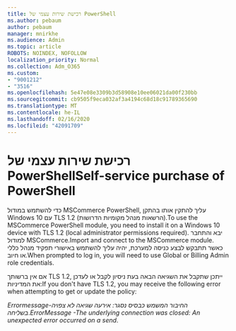 ```yaml
---
title: רכישת שירות עצמי של PowerShell
ms.author: pebaum
author: pebaum
manager: mnirkhe
ms.audience: Admin
ms.topic: article
ROBOTS: NOINDEX, NOFOLLOW
localization_priority: Normal
ms.collection: Adm_O365
ms.custom:
- "9001212"
- "3516"
ms.openlocfilehash: 5e47e08e3309b3d58908e10ee06021da00f230bb
ms.sourcegitcommit: cb9505f9eca032af3a4194c68d18c91789365690
ms.translationtype: MT
ms.contentlocale: he-IL
ms.lasthandoff: 02/16/2020
ms.locfileid: "42091709"
---
```

# <a name="self-service-purchase-of-powershell"></a><span data-ttu-id="be20e-102">רכישת שירות עצמי של PowerShell</span><span class="sxs-lookup"><span data-stu-id="be20e-102">Self-service purchase of PowerShell</span></span>

<span data-ttu-id="be20e-103">כדי להשתמש במודול MSCommerce PowerShell, עליך להתקין אותו בהתקן Windows 10 עם TLS 1.2 (הרשאות מנהל מקומיות הדרושות).</span><span class="sxs-lookup"><span data-stu-id="be20e-103">To use the MSCommerce PowerShell module, you need to install it on a Windows 10 device with TLS 1.2 (local administrator permissions required).</span></span>  <span data-ttu-id="be20e-104">יבא והתחבר למודול MSCommerce.</span><span class="sxs-lookup"><span data-stu-id="be20e-104">Import and connect to the MSCommerce module.</span></span>  <span data-ttu-id="be20e-105">כאשר תתבקש לבצע כניסה למערכת, יהיה עליך להשתמש באישורי תפקיד מנהל כללי או חיוב.</span><span class="sxs-lookup"><span data-stu-id="be20e-105">When prompted to log in, you will need to use Global or Billing Admin role credentials.</span></span>  

<span data-ttu-id="be20e-106">אם אין ברשותך TLS 1.2, ייתכן שתקבל את השגיאה הבאה בעת ניסיון לקבל או לעדכן את המדיניות:</span><span class="sxs-lookup"><span data-stu-id="be20e-106">If you don't have TLS 1.2, you may receive the following error when attempting to get or update the policy:</span></span>

<span data-ttu-id="be20e-107">*Errormessage-החיבור המשמש כבסיס נסגר: אירעה שגיאה לא צפויה בשליחה*.</span><span class="sxs-lookup"><span data-stu-id="be20e-107">*ErrorMessage -The underlying connection was closed: An unexpected error occurred on a send*.</span></span>



